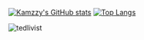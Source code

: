 [![Kamzzy's GitHub stats](https://github-readme-stats.vercel.app/api?username=kamzzy&theme=algolia&count_private=true&show_icons=true)](https://github.com/kamzzy/README.md)
[![Top Langs](https://github-readme-stats.vercel.app/api/top-langs/?username=kamzzy&theme=algolia&layout=compact&langs_count=7&count_private=true&show_icons=true)](https://github.com/kamzzy/README.md)
<p><img src="https://github-readme-streak-stats.herokuapp.com/?user=kamzzy&theme=algolia" alt="tedlivist" /></p>
<!-- [![Readme Card](https://github-readme-stats.vercel.app/api/pin/?username=kamzzy&repo=leaderboardApp&theme=algolia)](https://github.com/kamzzy/leaderboardApp/#readme)
 -->
